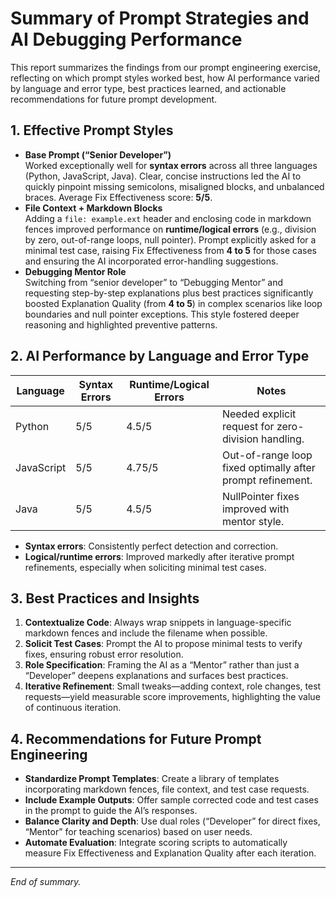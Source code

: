 # Summary of Prompt Strategies and AI Debugging Performance

This report summarizes the findings from our prompt engineering exercise, reflecting on which prompt styles worked best, how AI performance varied by language and error type, best practices learned, and actionable recommendations for future prompt development.

## 1. Effective Prompt Styles

- **Base Prompt (“Senior Developer”)**  
  Worked exceptionally well for **syntax errors** across all three languages (Python, JavaScript, Java). Clear, concise instructions led the AI to quickly pinpoint missing semicolons, misaligned blocks, and unbalanced braces. Average Fix Effectiveness score: **5/5**.
- **File Context + Markdown Blocks**  
  Adding a `file: example.ext` header and enclosing code in markdown fences improved performance on **runtime/logical errors** (e.g., division by zero, out-of-range loops, null pointer). Prompt explicitly asked for a minimal test case, raising Fix Effectiveness from **4 to 5** for those cases and ensuring the AI incorporated error-handling suggestions.
- **Debugging Mentor Role**  
  Switching from “senior developer” to “Debugging Mentor” and requesting step-by-step explanations plus best practices significantly boosted Explanation Quality (from **4 to 5**) in complex scenarios like loop boundaries and null pointer exceptions. This style fostered deeper reasoning and highlighted preventive patterns.

## 2. AI Performance by Language and Error Type

| Language    | Syntax Errors | Runtime/Logical Errors | Notes                                  |
|-------------|---------------|------------------------|----------------------------------------|
| Python      | 5/5           | 4.5/5                  | Needed explicit request for zero-division handling. |
| JavaScript  | 5/5           | 4.75/5                 | Out-of-range loop fixed optimally after prompt refinement. |
| Java        | 5/5           | 4.5/5                  | NullPointer fixes improved with mentor style. |

- **Syntax errors**: Consistently perfect detection and correction.
- **Logical/runtime errors**: Improved markedly after iterative prompt refinements, especially when soliciting minimal test cases.

## 3. Best Practices and Insights

1. **Contextualize Code**: Always wrap snippets in language-specific markdown fences and include the filename when possible.  
2. **Solicit Test Cases**: Prompt the AI to propose minimal tests to verify fixes, ensuring robust error resolution.  
3. **Role Specification**: Framing the AI as a “Mentor” rather than just a “Developer” deepens explanations and surfaces best practices.  
4. **Iterative Refinement**: Small tweaks—adding context, role changes, test requests—yield measurable score improvements, highlighting the value of continuous iteration.

## 4. Recommendations for Future Prompt Engineering

- **Standardize Prompt Templates**: Create a library of templates incorporating markdown fences, file context, and test case requests.  
- **Include Example Outputs**: Offer sample corrected code and test cases in the prompt to guide the AI’s responses.  
- **Balance Clarity and Depth**: Use dual roles (“Developer” for direct fixes, “Mentor” for teaching scenarios) based on user needs.  
- **Automate Evaluation**: Integrate scoring scripts to automatically measure Fix Effectiveness and Explanation Quality after each iteration.

---

_End of summary._  
